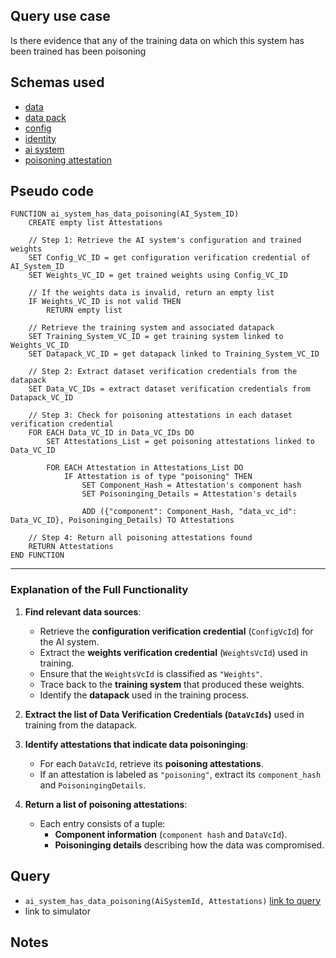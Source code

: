 ## Query use case

Is there evidence that any of the training data on which this system has been trained has been poisoning



## Schemas used

* [data](https://github.com/nqminds/Trusted-AI-BOM/blob/training-data-provenance/packages/schemas/src/taibom-schemas/10-data.v1.0.0.schema.yaml)
* [data pack](https://github.com/nqminds/Trusted-AI-BOM/blob/training-data-provenance/packages/schemas/src/taibom-schemas/20-data-pack.v1.0.0.schema.yaml)
* [config](https://github.com/nqminds/Trusted-AI-BOM/blob/training-data-provenance/packages/schemas/src/taibom-schemas/25-config.v1.0.0.schema.yaml) 
* [identity](https://github.com/nqminds/Trusted-AI-BOM/blob/training-data-provenance/packages/schemas/src/taibom-schemas/5-identity.v1.0.0.schema.yaml)
* [ai system](https://github.com/nqminds/Trusted-AI-BOM/blob/training-data-provenance/packages/schemas/src/taibom-schemas/50-ai-system.v1.0.0.schema.yaml)
* [poisoning attestation](https://github.com/nqminds/Trusted-AI-BOM/blob/training-data-provenance/packages/schemas/src/taibom-schemas/65-poisoning_attestation.v1.0.0.schema.yaml)


## Pseudo code 

```
FUNCTION ai_system_has_data_poisoning(AI_System_ID)
    CREATE empty list Attestations

    // Step 1: Retrieve the AI system's configuration and trained weights
    SET Config_VC_ID = get configuration verification credential of AI_System_ID
    SET Weights_VC_ID = get trained weights using Config_VC_ID

    // If the weights data is invalid, return an empty list
    IF Weights_VC_ID is not valid THEN
        RETURN empty list

    // Retrieve the training system and associated datapack
    SET Training_System_VC_ID = get training system linked to Weights_VC_ID
    SET Datapack_VC_ID = get datapack linked to Training_System_VC_ID

    // Step 2: Extract dataset verification credentials from the datapack
    SET Data_VC_IDs = extract dataset verification credentials from Datapack_VC_ID

    // Step 3: Check for poisoning attestations in each dataset verification credential
    FOR EACH Data_VC_ID in Data_VC_IDs DO
        SET Attestations_List = get poisoning attestations linked to Data_VC_ID

        FOR EACH Attestation in Attestations_List DO
            IF Attestation is of type "poisoning" THEN
                SET Component_Hash = Attestation's component hash
                SET Poisoninging_Details = Attestation's details
                
                ADD ({"component": Component_Hash, "data_vc_id": Data_VC_ID}, Poisoninging_Details) TO Attestations

    // Step 4: Return all poisoning attestations found
    RETURN Attestations
END FUNCTION
```

---

### **Explanation of the Full Functionality**
1. **Find relevant data sources**:  
   - Retrieve the **configuration verification credential** (`ConfigVcId`) for the AI system.  
   - Extract the **weights verification credential** (`WeightsVcId`) used in training.  
   - Ensure that the `WeightsVcId` is classified as `"Weights"`.  
   - Trace back to the **training system** that produced these weights.  
   - Identify the **datapack** used in the training process.  

2. **Extract the list of Data Verification Credentials (`DataVcIds`)** used in training from the datapack.  

3. **Identify attestations that indicate data poisoninging**:  
   - For each `DataVcId`, retrieve its **poisoning attestations**.  
   - If an attestation is labeled as `"poisoning"`, extract its `component_hash` and `PoisoningingDetails`.  

4. **Return a list of poisoning attestations**:  
   - Each entry consists of a tuple:  
     - **Component information** (`component hash` and `DataVcId`).  
     - **Poisoninging details** describing how the data was compromised.  



## Query

- `ai_system_has_data_poisoning(AiSystemId, Attestations)` [link to query](https://github.com/nqminds/Trusted-AI-BOM/blob/poisoninging%2Cpollution%26bias/packages/claim_cascade_batteries/taibom-battery/scenarios.json#L217-L220)
- link to simulator 



## Notes

